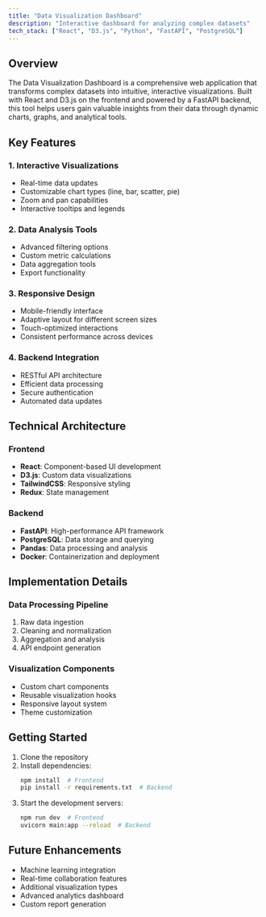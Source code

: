 ```yaml
---
title: "Data Visualization Dashboard"
description: "Interactive dashboard for analyzing complex datasets"
tech_stack: ["React", "D3.js", "Python", "FastAPI", "PostgreSQL"]
---
```


## Overview

The Data Visualization Dashboard is a comprehensive web application that transforms complex datasets into intuitive, interactive visualizations. Built with React and D3.js on the frontend and powered by a FastAPI backend, this tool helps users gain valuable insights from their data through dynamic charts, graphs, and analytical tools.

## Key Features

### 1. Interactive Visualizations
- Real-time data updates
- Customizable chart types (line, bar, scatter, pie)
- Zoom and pan capabilities
- Interactive tooltips and legends

### 2. Data Analysis Tools
- Advanced filtering options
- Custom metric calculations
- Data aggregation tools
- Export functionality

### 3. Responsive Design
- Mobile-friendly interface
- Adaptive layout for different screen sizes
- Touch-optimized interactions
- Consistent performance across devices

### 4. Backend Integration
- RESTful API architecture
- Efficient data processing
- Secure authentication
- Automated data updates

## Technical Architecture

### Frontend
- **React**: Component-based UI development
- **D3.js**: Custom data visualizations
- **TailwindCSS**: Responsive styling
- **Redux**: State management

### Backend
- **FastAPI**: High-performance API framework
- **PostgreSQL**: Data storage and querying
- **Pandas**: Data processing and analysis
- **Docker**: Containerization and deployment

## Implementation Details

### Data Processing Pipeline
1. Raw data ingestion
2. Cleaning and normalization
3. Aggregation and analysis
4. API endpoint generation

### Visualization Components
- Custom chart components
- Reusable visualization hooks
- Responsive layout system
- Theme customization

## Getting Started

1. Clone the repository
2. Install dependencies:
   ```bash
   npm install  # Frontend
   pip install -r requirements.txt  # Backend
   ```
3. Start the development servers:
   ```bash
   npm run dev  # Frontend
   uvicorn main:app --reload  # Backend
   ```

## Future Enhancements

- Machine learning integration
- Real-time collaboration features
- Additional visualization types
- Advanced analytics dashboard
- Custom report generation 